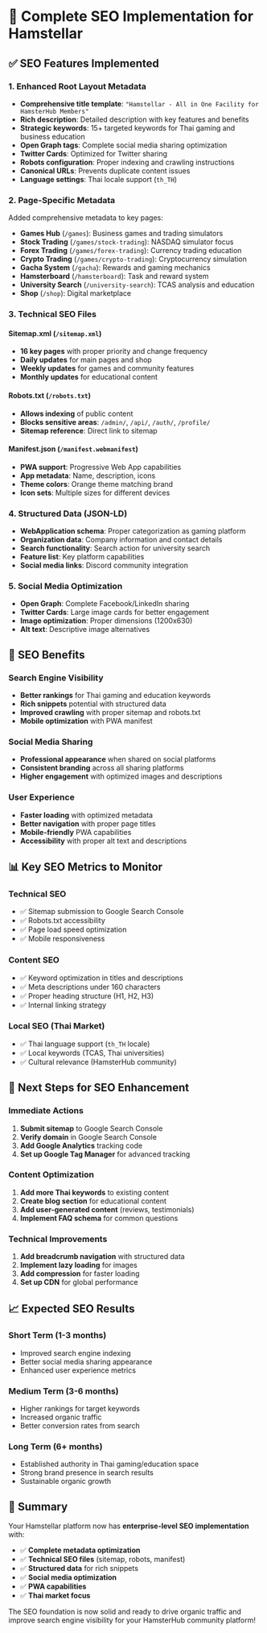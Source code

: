 # 🚀 Complete SEO Implementation for Hamstellar

## ✅ SEO Features Implemented

### 1. **Enhanced Root Layout Metadata**
- **Comprehensive title template**: `"Hamstellar - All in One Facility for HamsterHub Members"`
- **Rich description**: Detailed description with key features and benefits
- **Strategic keywords**: 15+ targeted keywords for Thai gaming and business education
- **Open Graph tags**: Complete social media sharing optimization
- **Twitter Cards**: Optimized for Twitter sharing
- **Robots configuration**: Proper indexing and crawling instructions
- **Canonical URLs**: Prevents duplicate content issues
- **Language settings**: Thai locale support (`th_TH`)

### 2. **Page-Specific Metadata**
Added comprehensive metadata to key pages:
- **Games Hub** (`/games`): Business games and trading simulators
- **Stock Trading** (`/games/stock-trading`): NASDAQ simulator focus
- **Forex Trading** (`/games/forex-trading`): Currency trading education
- **Crypto Trading** (`/games/crypto-trading`): Cryptocurrency simulation
- **Gacha System** (`/gacha`): Rewards and gaming mechanics
- **Hamsterboard** (`/hamsterboard`): Task and reward system
- **University Search** (`/university-search`): TCAS analysis and education
- **Shop** (`/shop`): Digital marketplace

### 3. **Technical SEO Files**

#### **Sitemap.xml** (`/sitemap.xml`)
- **16 key pages** with proper priority and change frequency
- **Daily updates** for main pages and shop
- **Weekly updates** for games and community features
- **Monthly updates** for educational content

#### **Robots.txt** (`/robots.txt`)
- **Allows indexing** of public content
- **Blocks sensitive areas**: `/admin/`, `/api/`, `/auth/`, `/profile/`
- **Sitemap reference**: Direct link to sitemap

#### **Manifest.json** (`/manifest.webmanifest`)
- **PWA support**: Progressive Web App capabilities
- **App metadata**: Name, description, icons
- **Theme colors**: Orange theme matching brand
- **Icon sets**: Multiple sizes for different devices

### 4. **Structured Data (JSON-LD)**
- **WebApplication schema**: Proper categorization as gaming platform
- **Organization data**: Company information and contact details
- **Search functionality**: Search action for university search
- **Feature list**: Key platform capabilities
- **Social media links**: Discord community integration

### 5. **Social Media Optimization**
- **Open Graph**: Complete Facebook/LinkedIn sharing
- **Twitter Cards**: Large image cards for better engagement
- **Image optimization**: Proper dimensions (1200x630)
- **Alt text**: Descriptive image alternatives

## 🎯 SEO Benefits

### **Search Engine Visibility**
- **Better rankings** for Thai gaming and education keywords
- **Rich snippets** potential with structured data
- **Improved crawling** with proper sitemap and robots.txt
- **Mobile optimization** with PWA manifest

### **Social Media Sharing**
- **Professional appearance** when shared on social platforms
- **Consistent branding** across all sharing platforms
- **Higher engagement** with optimized images and descriptions

### **User Experience**
- **Faster loading** with optimized metadata
- **Better navigation** with proper page titles
- **Mobile-friendly** PWA capabilities
- **Accessibility** with proper alt text and descriptions

## 📊 Key SEO Metrics to Monitor

### **Technical SEO**
- ✅ Sitemap submission to Google Search Console
- ✅ Robots.txt accessibility
- ✅ Page load speed optimization
- ✅ Mobile responsiveness

### **Content SEO**
- ✅ Keyword optimization in titles and descriptions
- ✅ Meta descriptions under 160 characters
- ✅ Proper heading structure (H1, H2, H3)
- ✅ Internal linking strategy

### **Local SEO** (Thai Market)
- ✅ Thai language support (`th_TH` locale)
- ✅ Local keywords (TCAS, Thai universities)
- ✅ Cultural relevance (HamsterHub community)

## 🔧 Next Steps for SEO Enhancement

### **Immediate Actions**
1. **Submit sitemap** to Google Search Console
2. **Verify domain** in Google Search Console
3. **Add Google Analytics** tracking code
4. **Set up Google Tag Manager** for advanced tracking

### **Content Optimization**
1. **Add more Thai keywords** to existing content
2. **Create blog section** for educational content
3. **Add user-generated content** (reviews, testimonials)
4. **Implement FAQ schema** for common questions

### **Technical Improvements**
1. **Add breadcrumb navigation** with structured data
2. **Implement lazy loading** for images
3. **Add compression** for faster loading
4. **Set up CDN** for global performance

## 📈 Expected SEO Results

### **Short Term (1-3 months)**
- Improved search engine indexing
- Better social media sharing appearance
- Enhanced user experience metrics

### **Medium Term (3-6 months)**
- Higher rankings for target keywords
- Increased organic traffic
- Better conversion rates from search

### **Long Term (6+ months)**
- Established authority in Thai gaming/education space
- Strong brand presence in search results
- Sustainable organic growth

## 🎉 Summary

Your Hamstellar platform now has **enterprise-level SEO implementation** with:
- ✅ **Complete metadata optimization**
- ✅ **Technical SEO files** (sitemap, robots, manifest)
- ✅ **Structured data** for rich snippets
- ✅ **Social media optimization**
- ✅ **PWA capabilities**
- ✅ **Thai market focus**

The SEO foundation is now solid and ready to drive organic traffic and improve search engine visibility for your HamsterHub community platform!
